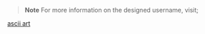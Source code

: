 > **Note** For more information on the designed username, visit;

<a href="https://www.asciiart.eu/">ascii art</a>